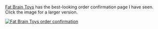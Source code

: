 [Fat Brain Toys](http://www.fatbraintoys.com/) has the best-looking order confirmation page I have seen. Click the image for a larger version.

[![Fat Brain Toys order confirmation](/problog/images/2011/fat_brain_confirmation_redacted_small.png)](/problog/images/2011/fat_brain_confirmation_redacted.png)